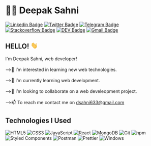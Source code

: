  # :man_technologist: Deepak Sahni

[![Linkedin Badge](https://img.shields.io/badge/-LinkedIn-blue?style=for-the-badge&logo=Linkedin&logoColor=white&link=https://www.linkedin.com/in/Deepaksahnii/)](https://www.linkedin.com/in/Deepaksahnii/)
[![Twitter Badge](https://img.shields.io/badge/-Twitter-1ca0f1?style=for-the-badge&labelColor=1ca0f1&logo=twitter&logoColor=white&link=https://twitter.com/lgdbittencourt)](https://twitter.com/Deepaksahnii)
[![Telegram Badge](https://img.shields.io/badge/-Telegram-1ca0f1?style=for-the-badge&labelColor=1ca0f1&logo=telegram&logoColor=white&link=https://t.me/Deepaksahnii)](https://t.me/Deepaksahnii)
[![Stackoverflow Badge](https://img.shields.io/badge/-Stackoverflow-4CA143?style=for-the-badge&logo=Stackoverflow&logoColor=white&link=https://pt.stackoverflow.com/users/93508/Deepaksahnii)](https://pt.stackoverflow.com/users/93508/Deepaksahnii)
[![DEV Badge](https://img.shields.io/badge/-DEV-black?style=for-the-badge&logo=Dev.to&logoColor=white&link=https://dev.to/DeepakSahnii)](https://dev.to/DeepakSahnii)
[![Gmail Badge](https://img.shields.io/badge/-Gmail-c14438?style=for-the-badge&logo=Gmail&logoColor=white&link=mailto:dsahni633@gmail.com)](mailto:dsahni633@gmail.com)

## HELLO! <img src="hi.gif" width="22">


I'm Deepak Sahni, web developer!
<br/><br/>
-->👀 I’m interested in learning new web technologies.
<br/><br/>
-->🌱 I’m currently learning web development.
<br/><br/>
-->💞️ I’m looking to collaborate on a web develeopment project.
<br/><br/>
-->📫 To reach me contact me on dsahni633@gmail.com


 ## Technologies I Used

  ![HTML5](https://img.shields.io/badge/-HTML5-E34F26?style=flat-square&logo=html5&logoColor=white)
  ![CSS3](https://img.shields.io/badge/-CSS3-549FDE?style=flat-square&logo=css3&logoColor=white)
  ![JavaScript](https://img.shields.io/badge/-JavaScript-F7B93E?style=flat-square&logo=javascript&logoColor=fff)
  ![React](https://img.shields.io/badge/-React.js-45b8d8?style=flat-square&logo=react&logoColor=white)
  ![MongoDB](https://img.shields.io/badge/-MongoDB-13aa52?style=flat-square&logo=mongodb&logoColor=white)
  ![Git](https://img.shields.io/badge/-Git-F05032?style=flat-square&logo=git&logoColor=white)
  ![npm](https://img.shields.io/badge/-NPM-CB3837?style=flat-square&logo=npm&logoColor=white)
  ![Styled Components](https://img.shields.io/badge/-Styled_Components-db7092?style=flat-square&logo=styled-components&logoColor=white)
  ![Postman](https://img.shields.io/badge/-Postman-FD602F?style=flat-square&logo=postman&logoColor=white)
  ![Prettier](https://img.shields.io/badge/-Prettier-1A2B34?style=flat-square&logo=prettier&logoColor=white)
  ![Windows](https://img.shields.io/badge/-Windows-00ADEF?style=flat-square&logo=windows&logoColor=white)
</details>
